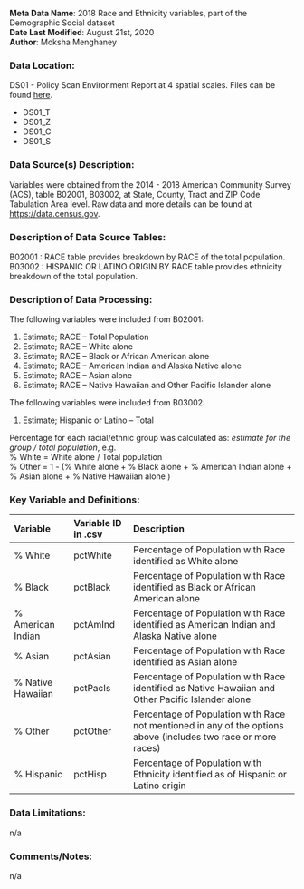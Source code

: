 **Meta Data Name**: 2018 Race and Ethnicity variables, part of the Demographic Social dataset  
**Date Last Modified**: August 21st, 2020  
**Author**: Moksha Menghaney  

### Data Location: 
DS01 - Policy Scan Environment Report at 4 spatial scales. Files can be found [here](https://github.com/GeoDaCenter/opioid-policy-scan/tree/master/Policy_Scan/data_final).
* DS01_T  
* DS01_Z  
* DS01_C  
* DS01_S  

### Data Source(s) Description:  
Variables were obtained from the 2014 - 2018 American Community Survey (ACS), table B02001, B03002, at State, County, Tract and ZIP Code Tabulation Area level. Raw data and more details can be found at https://data.census.gov.

### Description of Data Source Tables:
B02001 : RACE table provides breakdown by RACE of the total population. 
B03002 : HISPANIC OR LATINO ORIGIN BY RACE table provides ethnicity breakdown of the total population.

### Description of Data Processing: 
The following variables were included from B02001:  
  1.	Estimate; RACE – Total Population  
  2.	Estimate; RACE – White alone 
  3.	Estimate; RACE – Black or African American alone 
  4.	Estimate; RACE – American Indian and Alaska Native alone 
  5.	Estimate; RACE – Asian alone 
  6.	Estimate; RACE – Native Hawaiian and Other Pacific Islander alone 

The following variables were included from B03002:
  1.	Estimate; Hispanic or Latino – Total  

Percentage for each racial/ethnic group was calculated as: *estimate for the group / total population*, e.g.  
    % White = White alone / Total population   
    % Other  = 1 - (% White alone + % Black alone + % American Indian alone + % Asian alone + % Native Hawaiian alone )

### Key Variable and Definitions:
| Variable | Variable ID in .csv | Description |
|:---------|:--------------------|:------------|
| % White  | pctWhite | Percentage of Population with Race identified as White alone |
| % Black  | pctBlack | Percentage of Population with Race identified as Black or African American alone |
| % American Indian | pctAmInd | Percentage of Population with Race identified as American Indian and Alaska Native alone |
| % Asian  | pctAsian | Percentage of Population with Race identified as Asian alone |
| % Native Hawaiian | pctPacIs | Percentage of Population with Race identified as Native Hawaiian and Other Pacific Islander alone |
| % Other | pctOther | Percentage of Population with Race not mentioned in any of the options above (includes two race or more races) |
| % Hispanic | pctHisp | Percentage of Population with Ethnicity identified as of Hispanic or Latino origin |

### Data Limitations:
n/a

### Comments/Notes:
n/a
